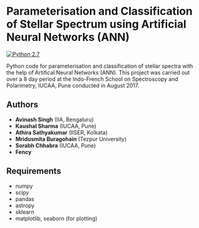 # Parameterisation and Classification of Stellar Spectrum using Artificial Neural Networks (ANN)

[![Python 2.7](https://img.shields.io/badge/python-2.7-blue.svg)](https://www.python.org/downloads/release/python-271/)

Python code for parameterisation and classification of stellar spectra with the help of Artifical Neural Networks (ANN). This project was carried out over a 8 day period at the Indo-French School on Spectroscopy and Polarimetry, IUCAA, Pune conducted in August 2017.

**Authors**
-------

* **Avinash Singh** (IIA, Bengaluru)
* **Kaushal Sharma** (IUCAA, Pune)
* **Athira Sathyakumar** (IISER, Kolkata)
* **Mridusmita Buragohain** (Tezpur University)
* **Sorabh Chhabra** (IUCAA, Pune)
* **Fency**

**Requirements**
------------
- numpy
- scipy
- pandas
- astropy
- sklearn
- matplotlib, seaborn (for plotting)
